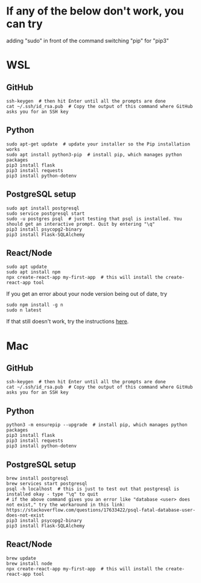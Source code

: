 # If any of the below don't work, you can try

adding "sudo" in front of the command
switching "pip" for "pip3"

# WSL

## GitHub
```
ssh-keygen  # then hit Enter until all the prompts are done
cat ~/.ssh/id_rsa.pub  # Copy the output of this command where GitHub asks you for an SSH key
```

## Python
```
sudo apt-get update  # update your installer so the Pip installation works
sudo apt install python3-pip  # install pip, which manages python packages
pip3 install flask
pip3 install requests
pip3 install python-dotenv
```

## PostgreSQL setup
```
sudo apt install postgresql
sudo service postgresql start
sudo -u postgres psql  # just testing that psql is installed. You should get an interactive prompt. Quit by entering "\q"
pip3 install psycopg2-binary
pip3 install Flask-SQLAlchemy
```

## React/Node
```
sudo apt update
sudo apt install npm
npx create-react-app my-first-app  # this will install the create-react-app tool
```
If you get an error about your node version being out of date, try
```
sudo npm install -g n
sudo n latest
```

If that still doesn't work, try the instructions [here](https://docs.microsoft.com/en-us/windows/dev-environment/javascript/react-on-wsl).


# Mac

## GitHub
```
ssh-keygen  # then hit Enter until all the prompts are done
cat ~/.ssh/id_rsa.pub  # Copy the output of this command where GitHub asks you for an SSH key
```

## Python
```
python3 -m ensurepip --upgrade  # install pip, which manages python packages
pip3 install flask
pip3 install requests
pip3 install python-dotenv
```


## PostgreSQL setup
```
brew install postgresql
brew services start postgresql
psql -h localhost  # this is just to test out that postgresql is installed okay - type "\q" to quit
# if the above command gives you an error like "database <user> does not exist," try the workaround in this link: https://stackoverflow.com/questions/17633422/psql-fatal-database-user-does-not-exist
pip3 install psycopg2-binary
pip3 install Flask-SQLAlchemy
```

## React/Node
```
brew update
brew install node
npx create-react-app my-first-app  # this will install the create-react-app tool
```